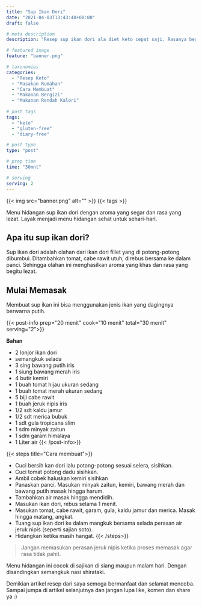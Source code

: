 ```yaml
---
title: "Sup Ikan Dori"
date: "2021-04-03T13:43:40+00:00"
draft: false

# meta description
description: "Resep sup ikan dori ala diet keto cepat saji. Rasanya begitu segar sangat menggugah selera."

# featured image
feature: "banner.png"

# taxonomies
categories:
  - "Resep Keto"
  - "Masakan Rumahan"
  - "Cara Membuat"
  - "Makanan Bergizi"
  - "Makanan Rendah Kalori"
  
# post tags
tags:
  - "keto"
  - "gluten-free"
  - "diary-free"

# post type
type: "post"

# prep time
time: "30mnt"

# serving
serving: 2
---
```


{{< img src="banner.png" alt="" >}}
{{< tags >}}

Menu hidangan sup ikan dori dengan aroma yang segar dan rasa yang lezat. Layak menjadi menu hidangan sehat untuk sehari-hari.

## Apa itu sup ikan dori?

Sup ikan dori adalah olahan dari ikan dori fillet yang di potong-potong dibumbui. Ditambahkan tomat, cabe rawit utuh, direbus bersama ke dalam panci. Sehingga olahan ini menghasilkan aroma yang khas dan rasa yang begitu lezat.

## Mulai Memasak

Membuat sup ikan ini bisa menggunakan jenis ikan yang dagingnya berwarna putih. 

{{< post-info prep="20 menit" cook="10 menit" total="30 menit" serving="2">}}

__Bahan__

- 2 lonjor ikan dori
- semangkuk selada
- 3 sing bawang putih iris
- 1 siung bawang merah iris
- 4 butir kemiri
- 1 buah tomat hijau ukuran sedang
- 1 buah tomat merah ukuran sedang
- 5 biji cabe rawit
- 1 buah jeruk nipis iris
- 1/2 sdt kaldu jamur
- 1/2 sdt merica bubuk
- 1 sdt gula tropicana slim
- 1 sdm minyak zaitun
- 1 sdm garam himalaya
- 1 Liter air
{{< /post-info>}}

{{< steps title="Cara membuat">}}
- Cuci bersih kan dori lalu potong-potong sesuai selera, sisihkan.
- Cuci tomat potong dadu sisihkan.
- Ambil cobek haluskan kemiri sisihkan
- Panaskan panci. Masukan minyak zaitun, kemiri, bawang merah dan bawang putih masak hingga harum.
- Tambahkan air masak hingga mendidih.
- Masukan ikan dori, rebus selama 1 menit.
- Masukan tomat, cabe rawit, garam, gula, kaldu jamur dan merica. Masak hingga matang, angkat.
- Tuang sup ikan dori ke dalam mangkuk bersama selada perasan air jeruk nipis (seperti sajian soto).
- Hidangkan ketika masih hangat.
{{< /steps>}}

>Jangan memasukan perasan jeruk nipis ketika proses memasak agar rasa tidak pahit.

Menu hidangan ini cocok di sajikan di siang maupun malam hari. Dengan disandingkan semangkuk nasi shirataki.

Demikian artikel resep dari saya semoga bermanfaat dan selamat mencoba. Sampai jumpa di artikel selanjutnya dan jangan lupa like, komen dan share ya :)